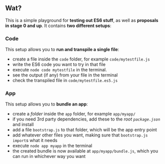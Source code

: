 ## Wat?

This is a simple playground for **testing out ES6 stuff**, as well as **proposals in stage 0 and up**. It contains **two different setups**:

### Code

This setup allows you to **run and transpile a single file**:

* create a file inside the `code` folder, for example `code/mytestfile.js`
* write the ES6 code you want to try in that file
* execute `node code mytestfile` in the terminal.
* see the output (if any) from your file in the terminal
* check the transpiled file in `code/mytestfile.es5.js`

### App

This setup allows you to **bundle an app**:

* create a _folder_ inside the `app` folder, for example `app/myapp/`
* if you need 3rd party dependencies, add these to the _root `package.json`_ and install
* add a file `bootstrap.js` to that folder, which will be the app entry point
* add whatever other files you want, making sure that `bootstrap.js` `import`s what it needs
* execute `node app myapp` in the terminal
* the created bundle is now available at `app/myapp/bundle.js`, which you can run in whichever way you want

